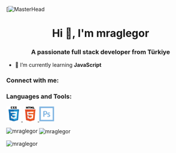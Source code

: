 [![MasterHead](https://cursosciatec.com.br/home/wp-content/uploads/2018/11/BANNER-HTML5-CSS3-JAVASCRIPT-1.png)
<h1 align="center">Hi 👋, I'm mraglegor</h1>
<h3 align="center">A passionate full stack developer from Türkiye</h3>

- 🌱 I’m currently learning **JavaScript**

<h3 align="left">Connect with me:</h3>
<p align="left">
</p>

<h3 align="left">Languages and Tools:</h3>
<p align="left"> <a href="https://www.w3schools.com/css/" target="_blank" rel="noreferrer"> <img src="https://raw.githubusercontent.com/devicons/devicon/master/icons/css3/css3-original-wordmark.svg" alt="css3" width="40" height="40"/> </a> <a href="https://www.w3.org/html/" target="_blank" rel="noreferrer"> <img src="https://raw.githubusercontent.com/devicons/devicon/master/icons/html5/html5-original-wordmark.svg" alt="html5" width="40" height="40"/> </a> <a href="https://www.photoshop.com/en" target="_blank" rel="noreferrer"> <img src="https://raw.githubusercontent.com/devicons/devicon/master/icons/photoshop/photoshop-line.svg" alt="photoshop" width="40" height="40"/> </a> </p>

<p><img align="left" src="https://github-readme-stats.vercel.app/api/top-langs?username=mraglegor&show_icons=true&locale=en&layout=compact" alt="mraglegor" /></p>

<p>&nbsp;<img align="center" src="https://github-readme-stats.vercel.app/api?username=mraglegor&show_icons=true&locale=en" alt="mraglegor" /></p>

<p><img align="center" src="https://github-readme-streak-stats.herokuapp.com/?user=mraglegor&" alt="mraglegor" /></p>
